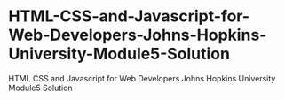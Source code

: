 # HTML-CSS-and-Javascript-for-Web-Developers-Johns-Hopkins-University-Module5-Solution
HTML CSS and Javascript for Web Developers Johns Hopkins University Module5 Solution
